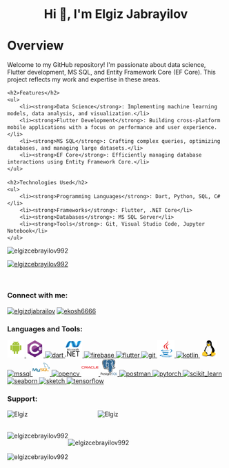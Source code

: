 <h1 align="center">Hi 👋, I'm Elgiz Jabrayilov</h1>
   <h1>Overview</h1>
    <p>Welcome to my GitHub repository! I'm passionate about data science, Flutter development, MS SQL, and Entity Framework Core (EF Core). This project reflects my work and expertise in these areas.</p>

    <h2>Features</h2>
    <ul>
        <li><strong>Data Science</strong>: Implementing machine learning models, data analysis, and visualization.</li>
        <li><strong>Flutter Development</strong>: Building cross-platform mobile applications with a focus on performance and user experience.</li>
        <li><strong>MS SQL</strong>: Crafting complex queries, optimizing databases, and managing large datasets.</li>
        <li><strong>EF Core</strong>: Efficiently managing database interactions using Entity Framework Core.</li>
    </ul>

    <h2>Technologies Used</h2>
    <ul>
        <li><strong>Programming Languages</strong>: Dart, Python, SQL, C#</li>
        <li><strong>Frameworks</strong>: Flutter, .NET Core</li>
        <li><strong>Databases</strong>: MS SQL Server</li>
        <li><strong>Tools</strong>: Git, Visual Studio Code, Jupyter Notebook</li>
    </ul>

<p align="left"> <img src="https://komarev.com/ghpvc/?username=elgizcebrayilov992&label=Profile%20views&color=0e75b6&style=flat" alt="elgizcebrayilov992" /> </p>

<p align="left"> <a href="https://github.com/ryo-ma/github-profile-trophy"><img src="https://github-profile-trophy.vercel.app/?username=elgizcebrayilov992" alt="elgizcebrayilov992" /></a> </p>

<p align="left"> <a href="https://twitter.com/" target="blank"><img src="https://img.shields.io/twitter/follow/?logo=twitter&style=for-the-badge" alt="" /></a> </p>

<h3 align="left">Connect with me:</h3>
<p align="left">
<a href="https://linkedin.com/in/elgizdjabrailov" target="blank"><img align="center" src="https://raw.githubusercontent.com/rahuldkjain/github-profile-readme-generator/master/src/images/icons/Social/linked-in-alt.svg" alt="elgizdjabrailov" height="30" width="40" /></a>
<a href="https://fb.com/ekosh6666" target="blank"><img align="center" src="https://raw.githubusercontent.com/rahuldkjain/github-profile-readme-generator/master/src/images/icons/Social/facebook.svg" alt="ekosh6666" height="30" width="40" /></a>
</p>

<h3 align="left">Languages and Tools:</h3>
<p align="left"> <a href="https://developer.android.com" target="_blank" rel="noreferrer"> <img src="https://raw.githubusercontent.com/devicons/devicon/master/icons/android/android-original-wordmark.svg" alt="android" width="40" height="40"/> </a> <a href="https://www.w3schools.com/cs/" target="_blank" rel="noreferrer"> <img src="https://raw.githubusercontent.com/devicons/devicon/master/icons/csharp/csharp-original.svg" alt="csharp" width="40" height="40"/> </a> <a href="https://dart.dev" target="_blank" rel="noreferrer"> <img src="https://www.vectorlogo.zone/logos/dartlang/dartlang-icon.svg" alt="dart" width="40" height="40"/> </a> <a href="https://dotnet.microsoft.com/" target="_blank" rel="noreferrer"> <img src="https://raw.githubusercontent.com/devicons/devicon/master/icons/dot-net/dot-net-original-wordmark.svg" alt="dotnet" width="40" height="40"/> </a> <a href="https://firebase.google.com/" target="_blank" rel="noreferrer"> <img src="https://www.vectorlogo.zone/logos/firebase/firebase-icon.svg" alt="firebase" width="40" height="40"/> </a> <a href="https://flutter.dev" target="_blank" rel="noreferrer"> <img src="https://www.vectorlogo.zone/logos/flutterio/flutterio-icon.svg" alt="flutter" width="40" height="40"/> </a> <a href="https://git-scm.com/" target="_blank" rel="noreferrer"> <img src="https://www.vectorlogo.zone/logos/git-scm/git-scm-icon.svg" alt="git" width="40" height="40"/> </a> <a href="https://www.java.com" target="_blank" rel="noreferrer"> <img src="https://raw.githubusercontent.com/devicons/devicon/master/icons/java/java-original.svg" alt="java" width="40" height="40"/> </a> <a href="https://kotlinlang.org" target="_blank" rel="noreferrer"> <img src="https://www.vectorlogo.zone/logos/kotlinlang/kotlinlang-icon.svg" alt="kotlin" width="40" height="40"/> </a> <a href="https://www.linux.org/" target="_blank" rel="noreferrer"> <img src="https://raw.githubusercontent.com/devicons/devicon/master/icons/linux/linux-original.svg" alt="linux" width="40" height="40"/> </a> <a href="https://www.microsoft.com/en-us/sql-server" target="_blank" rel="noreferrer"> <img src="https://www.svgrepo.com/show/303229/microsoft-sql-server-logo.svg" alt="mssql" width="40" height="40"/> </a> <a href="https://www.mysql.com/" target="_blank" rel="noreferrer"> <img src="https://raw.githubusercontent.com/devicons/devicon/master/icons/mysql/mysql-original-wordmark.svg" alt="mysql" width="40" height="40"/> </a> <a href="https://opencv.org/" target="_blank" rel="noreferrer"> <img src="https://www.vectorlogo.zone/logos/opencv/opencv-icon.svg" alt="opencv" width="40" height="40"/> </a> <a href="https://www.oracle.com/" target="_blank" rel="noreferrer"> <img src="https://raw.githubusercontent.com/devicons/devicon/master/icons/oracle/oracle-original.svg" alt="oracle" width="40" height="40"/> </a> <a href="https://www.postgresql.org" target="_blank" rel="noreferrer"> <img src="https://raw.githubusercontent.com/devicons/devicon/master/icons/postgresql/postgresql-original-wordmark.svg" alt="postgresql" width="40" height="40"/> </a> <a href="https://postman.com" target="_blank" rel="noreferrer"> <img src="https://www.vectorlogo.zone/logos/getpostman/getpostman-icon.svg" alt="postman" width="40" height="40"/> </a> <a href="https://pytorch.org/" target="_blank" rel="noreferrer"> <img src="https://www.vectorlogo.zone/logos/pytorch/pytorch-icon.svg" alt="pytorch" width="40" height="40"/> </a> <a href="https://scikit-learn.org/" target="_blank" rel="noreferrer"> <img src="https://upload.wikimedia.org/wikipedia/commons/0/05/Scikit_learn_logo_small.svg" alt="scikit_learn" width="40" height="40"/> </a> <a href="https://seaborn.pydata.org/" target="_blank" rel="noreferrer"> <img src="https://seaborn.pydata.org/_images/logo-mark-lightbg.svg" alt="seaborn" width="40" height="40"/> </a> <a href="https://www.sketch.com/" target="_blank" rel="noreferrer"> <img src="https://www.vectorlogo.zone/logos/sketchapp/sketchapp-icon.svg" alt="sketch" width="40" height="40"/> </a> <a href="https://www.tensorflow.org" target="_blank" rel="noreferrer"> <img src="https://www.vectorlogo.zone/logos/tensorflow/tensorflow-icon.svg" alt="tensorflow" width="40" height="40"/> </a> </p>

<h3 align="left">Support:</h3>
<p><a href="https://www.buymeacoffee.com/Elgiz"> <img align="left" src="https://cdn.buymeacoffee.com/buttons/v2/default-yellow.png" height="50" width="210" alt="Elgiz" /></a><a href="https://ko-fi.com/Elgiz"> <img align="left" src="https://cdn.ko-fi.com/cdn/kofi3.png?v=3" height="50" width="210" alt="Elgiz" /></a></p><br><br>

<p><img align="left" src="https://github-readme-stats.vercel.app/api/top-langs?username=elgizcebrayilov992&show_icons=true&locale=en&layout=compact" alt="elgizcebrayilov992" /></p>

<p>&nbsp;<img align="center" src="https://github-readme-stats.vercel.app/api?username=elgizcebrayilov992&show_icons=true&locale=en" alt="elgizcebrayilov992" /></p>

<p><img align="center" src="https://github-readme-streak-stats.herokuapp.com/?user=elgizcebrayilov992&" alt="elgizcebrayilov992" /></p>

